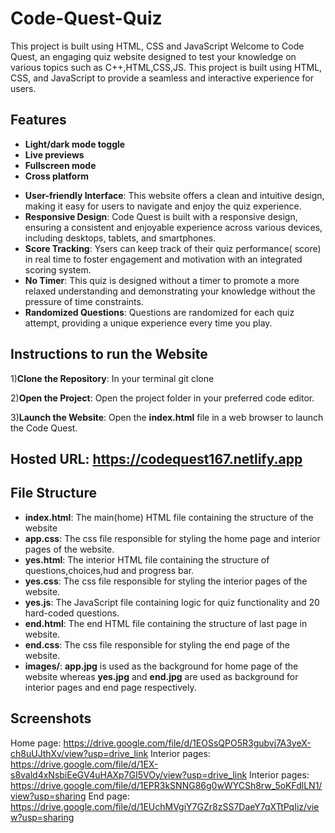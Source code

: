 # Code-Quest-Quiz
This project is built using HTML, CSS and JavaScript 
Welcome to Code Quest, an engaging quiz website designed to test your knowledge on various topics such as C++,HTML,CSS,JS. This project is built using HTML, CSS, and JavaScript to provide a seamless and interactive experience for users.



## Features

- **Light/dark mode toggle**
- **Live previews**
- **Fullscreen mode**
- **Cross platform**

* **User-friendly Interface**: This website offers a clean and intuitive design, making it easy for users to navigate and enjoy the quiz experience.
* **Responsive Design**: Code Quest is built with a responsive design, ensuring a consistent and enjoyable experience across various devices, including desktops, tablets, and smartphones.
* **Score Tracking**: Ysers can keep track of their quiz performance( score) in real time to foster engagement and motivation with an integrated scoring system.
* **No Timer**: This quiz is designed without a timer to promote a more relaxed understanding and demonstrating your knowledge without the pressure of time constraints.
* **Randomized Questions**: Questions are randomized for each quiz attempt, providing a unique experience every time you play.
## Instructions to run the Website
1)**Clone the Repository**: In your terminal
git clone              

2)**Open the Project**:
Open the project folder in your preferred code editor.

3)**Launch the Website**:
Open the **index.html** file in a web browser to launch the Code Quest.

## Hosted URL: https://codequest167.netlify.app

## File Structure
* **index.html**: The main(home) HTML file containing the structure of the website
* **app.css**: The css file responsible for styling the home page and interior pages of the website.
* **yes.html**: The interior HTML file containing the structure of questions,choices,hud and progress bar.
* **yes.css**: The css file responsible for styling the interior pages of the website.
* **yes.js**: The JavaScript file containing logic for quiz functionality and 20 hard-coded questions.
* **end.html**: The end HTML file containing the structure of last page in website.
* **end.css**: The css file responsible for styling the end page of the website.
* **images/**: **app.jpg** is used as the background for home page of the website whereas **yes.jpg** and **end.jpg** are used as background for interior pages and end page respectively.

 ## Screenshots

Home page: https://drive.google.com/file/d/1EOSsQPO5R3gubvj7A3yeX-ch8uUJthXv/view?usp=drive_link
Interior pages: https://drive.google.com/file/d/1EX-s8vald4xNsbiEeGV4uHAXp7GI5VOy/view?usp=drive_link
Interior pages: https://drive.google.com/file/d/1EPR3kSNNG86g0wWYCSh8rw_5oKFdlLN1/view?usp=sharing
End page: https://drive.google.com/file/d/1EUchMVgiY7GZr8zSS7DaeY7qXTtPqIiz/view?usp=sharing
